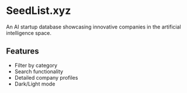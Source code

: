 # SeedList.xyz

An AI startup database showcasing innovative companies in the artificial intelligence space.

## Features
- Filter by category
- Search functionality
- Detailed company profiles
- Dark/Light mode 